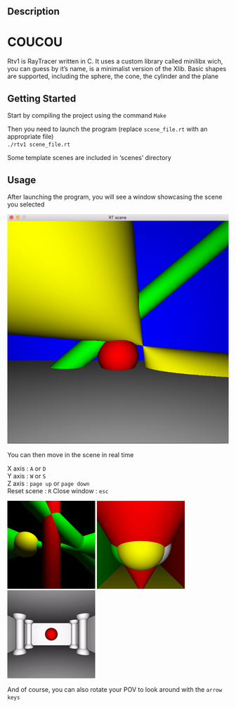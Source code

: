 ## Description

<h1>COUCOU</h1>
Rtv1 is RayTracer written in C. It uses a custom library called minilibx wich, you can guess by it’s name, is a minimalist version of the Xlib. Basic shapes are supported, including the sphere, the cone, the cylinder and the plane

## Getting Started

Start by compiling the project using the command `Make`

Then you need to launch the program (replace `scene_file.rt` with an appropriate file)<br>
`./rtv1 scene_file.rt`

Some template scenes are included in ‘scenes’ directory

## Usage

After launching the program, you will see a window showcasing the scene you selected

![alt text](https://github.com/narajaon/RTv1/blob/master/readme_pics/simple_scene.png)

You can then move in the scene in real time

X axis :		`A` or `D` <br>
Y axis :		`W` or `S` <br>
Z axis :		`page up` or `page down` <br>
Reset scene :	`R`
Close window :	`esc`

![alt text](https://github.com/narajaon/RTv1/blob/master/readme_pics/rotation.gif)
![alt text](https://github.com/narajaon/RTv1/blob/master/readme_pics/z_axis.gif)
![alt text](https://github.com/narajaon/RTv1/blob/master/readme_pics/y_axis.gif)

And of course, you can also rotate your POV to look around with the `arrow keys`
